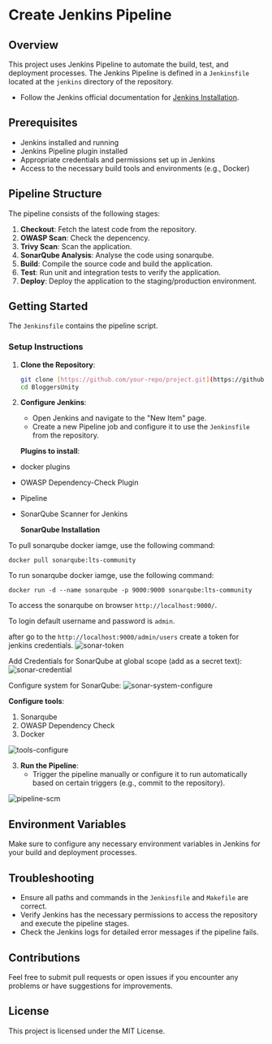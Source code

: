 # Create Jenkins Pipeline

## Overview
This project uses Jenkins Pipeline to automate the build, test, and deployment processes. The Jenkins Pipeline is defined in a `Jenkinsfile` located at the `jenkins` directory of the repository.

- Follow the Jenkins official documentation for [Jenkins Installation](https://www.jenkins.io/doc/book/installing/).
  
## Prerequisites
- Jenkins installed and running
- Jenkins Pipeline plugin installed
- Appropriate credentials and permissions set up in Jenkins
- Access to the necessary build tools and environments (e.g., Docker)

## Pipeline Structure
The pipeline consists of the following stages:
1. **Checkout**: Fetch the latest code from the repository.
2. **OWASP Scan**: Check the depencency.
3. **Trivy Scan**: Scan the application.
4. **SonarQube Analysis**: Analyse the code using sonarqube.
5. **Build**: Compile the source code and build the application.
6. **Test**: Run unit and integration tests to verify the application.
7. **Deploy**: Deploy the application to the staging/production environment.

## Getting Started
The `Jenkinsfile` contains the pipeline script.

### Setup Instructions
1. **Clone the Repository**:
    ```bash
    git clone [https://github.com/your-repo/project.git](https://github.com/praks7v/BloggersUnity.git)
    cd BloggersUnity
    ```

2. **Configure Jenkins**:
    - Open Jenkins and navigate to the "New Item" page.
    - Create a new Pipeline job and configure it to use the `Jenkinsfile` from the repository.
      
   **Plugins to install**:
  - docker plugins
  - OWASP Dependency-Check Plugin
  - Pipeline
  - SonarQube Scanner for Jenkins

    **SonarQube Installation**

  To pull sonarqube docker iamge, use the following command:
   ```
   docker pull sonarqube:lts-community
   ```
  To run sonarqube docker iamge, use the following command:
   ```
   docker run -d --name sonarqube -p 9000:9000 sonarqube:lts-community
   ```
  To access the sonarqube on browser `http://localhost:9000/`.
  
  To login default username and password is `admin`.

  after go to the `http://localhost:9000/admin/users` create a token for jenkins credentials.
  ![sonar-token](screenshot/sonar-token.png) 
  
  Add Credentials for SonarQube at global scope (add as a secret text):
  ![sonar-credential](screenshot/sonar-credential.png) 
  
  Configure system for SonarQube:
   ![sonar-system-configure](screenshot/sonar-system-configure.png) 
   
  **Configure tools**:
  1. Sonarqube
  2. OWASP Dependency Check
  3. Docker
     
  ![tools-configure](screenshot/tools-configure.png) 
  
  
3. **Run the Pipeline**:
    - Trigger the pipeline manually or configure it to run automatically based on certain triggers (e.g., commit to the repository).

![pipeline-scm](screenshot/pipeline-scm.png)

## Environment Variables
Make sure to configure any necessary environment variables in Jenkins for your build and deployment processes.

## Troubleshooting
- Ensure all paths and commands in the `Jenkinsfile` and `Makefile` are correct.
- Verify Jenkins has the necessary permissions to access the repository and execute the pipeline stages.
- Check the Jenkins logs for detailed error messages if the pipeline fails.

## Contributions
Feel free to submit pull requests or open issues if you encounter any problems or have suggestions for improvements.

## License
This project is licensed under the MIT License.
